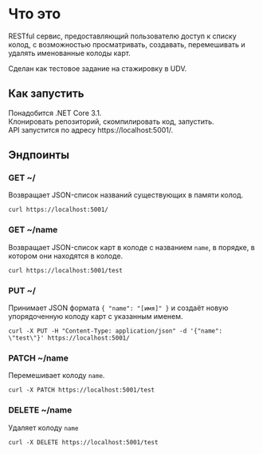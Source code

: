 ﻿# Что это
RESTful сервис, предоставляющий пользователю доступ к списку колод, с возможностью просматривать, создавать, перемешивать и удалять именованные колоды карт.

Сделан как тестовое задание на стажировку в UDV.

## Как запустить
Понадобится .NET Core 3.1.  
Клонировать репозиторий, скомпилировать код, запустить.  
API запустится по адресу https://localhost:5001/.

## Эндпоинты
### GET ~/
Возвращает JSON-список названий существующих в памяти колод.
```
curl https://localhost:5001/
```
### GET ~/name
Возвращает JSON-список карт в колоде с названием `name`, в порядке, в котором они находятся в колоде.
```
curl https://localhost:5001/test
```
### PUT ~/
Принимает JSON формата `{ "name": "[имя]" }` и создаёт новую упорядоченную колоду карт с указанным именем.
```
curl -X PUT -H "Content-Type: application/json" -d '{"name": \"test\"}' https://localhost:5001/
```
### PATCH ~/name
Перемешивает колоду `name`.
```
curl -X PATCH https://localhost:5001/test
```
### DELETE ~/name
Удаляет колоду `name`
```
curl -X DELETE https://localhost:5001/test
```

